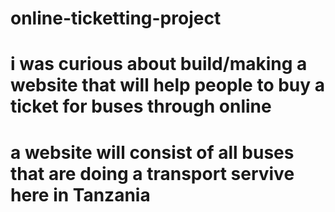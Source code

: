 # online-ticketting-project
# i was curious about build/making a website that will help people to buy a ticket for buses through online
# a website will consist of all buses that are doing a transport servive here in Tanzania
